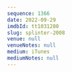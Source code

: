 ```yaml
---
sequence: 1366
date: 2022-09-29
imdbId: tt1031280
slug: splinter-2008
venue: null
venueNotes: null
medium: iTunes
mediumNotes: null
---
```

